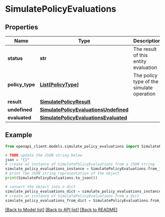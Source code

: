 # SimulatePolicyEvaluations


## Properties

Name | Type | Description | Notes
------------ | ------------- | ------------- | -------------
**status** | **str** | The result of this entity evaluation | [optional] 
**policy_type** | [**List[PolicyType]**](PolicyType.md) | The policy type of the simulate operation | [optional] 
**result** | [**SimulatePolicyResult**](SimulatePolicyResult.md) |  | [optional] 
**undefined** | [**SimulatePolicyEvaluationsUndefined**](SimulatePolicyEvaluationsUndefined.md) |  | [optional] 
**evaluated** | [**SimulatePolicyEvaluationsEvaluated**](SimulatePolicyEvaluationsEvaluated.md) |  | [optional] 

## Example

```python
from openapi_client.models.simulate_policy_evaluations import SimulatePolicyEvaluations

# TODO update the JSON string below
json = "{}"
# create an instance of SimulatePolicyEvaluations from a JSON string
simulate_policy_evaluations_instance = SimulatePolicyEvaluations.from_json(json)
# print the JSON string representation of the object
print(SimulatePolicyEvaluations.to_json())

# convert the object into a dict
simulate_policy_evaluations_dict = simulate_policy_evaluations_instance.to_dict()
# create an instance of SimulatePolicyEvaluations from a dict
simulate_policy_evaluations_from_dict = SimulatePolicyEvaluations.from_dict(simulate_policy_evaluations_dict)
```
[[Back to Model list]](../README.md#documentation-for-models) [[Back to API list]](../README.md#documentation-for-api-endpoints) [[Back to README]](../README.md)


